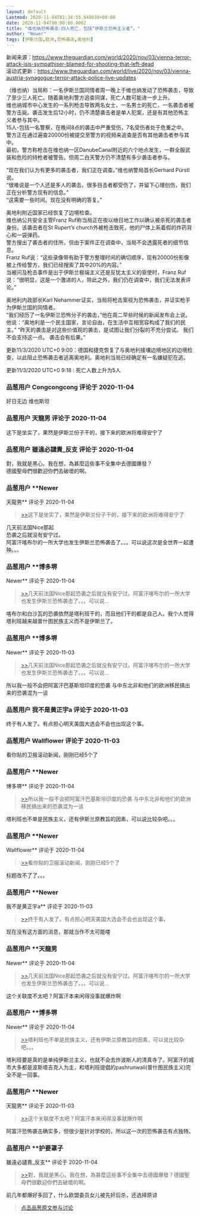 ```yaml
---
layout: default
Lastmod: 2020-11-04T01:34:55.048030+00:00
date: 2020-11-04T00:00:00.000Z
title: "维也纳恐怖袭击:四人死亡，包括“伊斯兰恐怖主义者”。"
author: "Newer"
tags: [伊斯兰国,欧洲,恐怖袭击,奥地利]
---
```


新闻来源：https://www.theguardian.com/world/2020/nov/03/vienna-terror-attack-isis-sympathiser-blamed-for-shooting-that-left-dead  
滚动式更新：https://www.theguardian.com/world/live/2020/nov/03/vienna-austria-synagogue-terror-attack-police-live-updates  
  
（维也纳）当局称：一名伊斯兰国同情者周一晚上于维也纳发动了恐怖袭击，导致了至少三人死亡。随着奥地利警方追查同谋，死亡人数可能进一步上升。  
维也纳城市中心发生的一系列枪击导致两名女士，一名男士的死亡，一名袭击者被警方击毙。袭击发生后12小时，仍不清楚袭击者是单人犯案，还是有其他恐怖主义者参与其中。  
15人-包括一名警察，在晚间8点的袭击中严重受伤，7名受伤者处于危重之中。  
警方正在通过遍查20000份被提交至警方的视频来追查是否有其他袭击者参与其中。  
最初，警方称枪击在维也纳一区DanubeCanal附近的六个地点发生，一群全服武装和危险的持枪者被警告。但周二白天警方仍不清楚有多少袭击者参与。  
  
“现在我们认为有更多的袭击者，我们正在调查。”维也纳警局首长Gerhard Pürstl说。  
“很难说是一个人还是多人的袭击。很多目击者都受伤了，并留下心理创伤，我们正在分析警方现有的信息。”  
“这需要一些时间。现在没有明确的答复。”  
  
奥地利附近国家已经恢复了边境检查。  
维也纳公共安全主管Franz Ruf称当局正在夜以继日地工作以确认被杀死的袭击者身份。该袭击者在St Rupert’s church外被枪击致死，他的尸体上系着假的炸药背心和一袋弹药。  
警方搜出了袭击者的住所，但由于案件正在调查中，当局不会透露死者的细节信息。  
Franz Ruf说：“这些录像带有助于警方整理时间的确切顺序，现有20000份影像被上传给警方，我们已经搜索了其中20%的内容。”  
当被问及枪击事件是出于伊斯兰极端主义还是反犹太主义的驱使时，Franz Ruf说：“很明显，这是一个激进的人，除此之外，我们仍在调查中，我们无法发表评论。”  
  
奥地利内政部长Karl Nehammer证实，当局将枪击案视为恐怖袭击，并证实枪手为伊斯兰国的同情者。  
“我们经历了一名伊斯兰恐怖分子的袭击，”他在周二早些时候的新闻发布会上说。  
他说：“奥地利是一个民主国家，言论自由，在生活中互相宽容构成了我们的民主。” “昨天的袭击是对这些价值观的袭击，是试图让我们分裂的不充分尝试。 我们不会支持这一点。 袭击会有后果。”  
  
更新11/3/2020 UTC+0 9:00：德国和捷克恢复了与奥地利接壤边境地区的边境检查，以此阻止恐怖袭击者逃离奥地利。奥地利当局已经确定有一名嫌疑犯在逃。  
  
更新11/3/2020 UTC+0 9:18 : 死亡人数上升为5人

            
### 品葱用户 **Congcongcong** 评论于 2020-11-04
        
好日无边 维也斯坦
        


            
### 品葱用户 **天龍男** 评论于 2020-11-04
        
这下是坐实了，果然是伊斯兰份子干的，接下来的欧洲将难得安宁了
        


            
### 品葱用户 **雖遠必譴責_反支** 评论于 2020-11-04
        
對，我就是黑心。我在想，為甚麼這些事不全集中去德國爆發？  
德國聖母們很歡迎你們去破壞的啊。
        


            
### 品葱用户 **Newer 
天龍男** 评论于 2020-11-04
        
> [\>>]( "/article/item_id-531103#")这下是坐实了，果然是伊斯兰份子干的，接下来的欧洲将难得安宁了

  
几天前法国Nice那起  
恐袭之后就没有安宁过。  
阿富汗喀布尔的一所大学也发生伊斯兰恐怖袭击了。。。可以说这次是全世界一起遭殃。。。
        


            
### 品葱用户 **博多堺 
Newer** 评论于 2020-11-04
        
> [\>>]( "/article/item_id-531112#")几天前法国Nice那起恐袭之后就没有安宁过。阿富汗喀布尔的一所大学也发生伊斯兰恐怖袭击了。。。可以说...

  
喀布尔和白沙瓦的恐袭依然是塔利班干的，而且他们干的都是自己人。我个人觉得塔利班越来越普什图民族主义而不是伊斯兰了。
        


            
### 品葱用户 **博多堺 
Newer** 评论于 2020-11-03
        
> [\>>]( "/article/item_id-531112#")几天前法国Nice那起恐袭之后就没有安宁过。阿富汗喀布尔的一所大学也发生伊斯兰恐怖袭击了。。。可以说...

  
所以我一般不会把阿富汗巴基斯坦印度的恐袭 与中东北非和他们的欧洲移民搞出来的恐袭混为一谈
        


            
### 品葱用户 **我不是黄正宇a** 评论于 2020-11-03
        
终于有人发了。有点担心明天美国大选会不会也出现这个事。
        


            
### 品葱用户 **Wallflower** 评论于 2020-11-03
        
看你贴的卫报滚动新闻，刚刚已经5个了
        


            
### 品葱用户 **Newer 
博多堺** 评论于 2020-11-04
        
> [\>>]( "/article/item_id-531120#")所以我一般不会把阿富汗巴基斯坦印度的恐袭 与中东北非和他们的欧洲移民搞出来的恐袭混为一谈

  
塔利班也不单是民族主义，还有伊斯兰原教旨的因素，可以说比较杂吧。。。
        


            
### 品葱用户 **Newer 
Wallflower** 评论于 2020-11-04
        
> [\>>]( "/article/item_id-531123#")看你贴的卫报滚动新闻，刚刚已经5个了

  
  
标题改不了了。。。
        


            
### 品葱用户 **Newer 
我不是黄正宇a** 评论于 2020-11-03
        
> [\>>]( "/article/item_id-531122#")终于有人发了。有点担心明天美国大选会不会也出现这个事。

  
现在没有这方面的消息，那就当作不太可能喽
        


            
### 品葱用户 **天龍男 
Newer** 评论于 2020-11-04
        
> [\>>]( "/article/item_id-531112#")几天前法国Nice那起恐袭之后就没有安宁过。阿富汗喀布尔的一所大学也发生伊斯兰恐怖袭击了。。。可以说...

这个关联度不太吧？阿富汗本来闲得没事就爆炸啊
        


            
### 品葱用户 **博多堺 
Newer** 评论于 2020-11-04
        
> [\>>]( "/article/item_id-531124#")塔利班也不单是民族主义，还有伊斯兰原教旨的因素，可以说比较杂吧。。。

  
塔利班要是真的是单纯伊斯兰主义，也就不会去炸波斯人的清真寺了。阿富汗的城市大多都是波斯塔吉克人为主，和塔利班提倡的pashrunwali(普什图民族主义)完全不是一回事。
        


            
### 品葱用户 **Newer 
天龍男** 评论于 2020-11-03
        
> [\>>]( "/article/item_id-531129#")这个关联度不太吧？阿富汗本来闲得没事就爆炸啊

  
阿富汗恐怖袭击确实多，但很少是针对学校的，所以这一次的恐怖袭击有点独特。
        


            
### 品葱用户 **护要罩子 
雖遠必譴責_反支** 评论于 2020-11-04
        
> [\>>]( "/article/item_id-531106#")對，我就是黑心。我在想，為甚麼這些事不全集中去德國爆發？德國聖母們很歡迎你們去破壞的啊。

  
  
前几年都爆好多回了，什么欧盟委员女儿被先奸后杀，还选择原谅
        






> [点击品葱原文参与讨论](https://pincong.rocks/article/25810)

